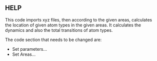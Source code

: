 
## HELP
This code imports xyz files, then according to the given areas, calculates the location of given atom types in the given areas. It calculates the dynamics and also the total transitions of atom types.

The code section that needs to be changed are:
- Set parameters...
- Set Areas...





